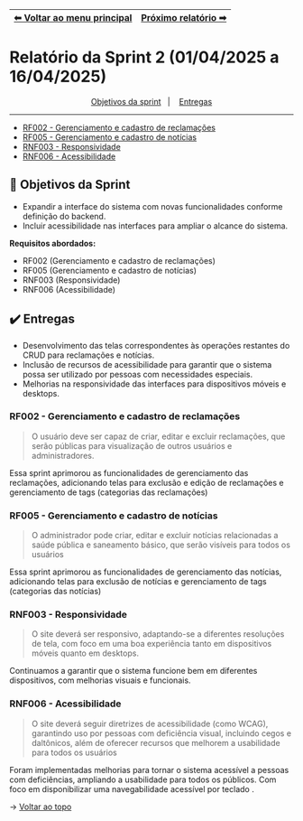 | [⬅ Voltar ao menu principal](https://github.com/MathGueff/saneasp-documentation) | [Próximo relatório ➡](https://github.com/MathGueff/saneasp-documentation/blob/sprint-03/README.md) |
|:--|--:|

<span id="topo">

# Relatório da Sprint 2 (01/04/2025 a 16/04/2025)

<p align="center">
    <a href="#objetivos">Objetivos da sprint</a> &nbsp |&nbsp &nbsp
    <a href="#entregas">Entregas</a> 
    <hr>
    <ul>
        <a href="#RF002"><li>RF002 - Gerenciamento e cadastro de reclamações</li></a>
        <a href="#RF005"><li>RF005 - Gerenciamento e cadastro de notícias</li></a>
        <a href="#RNF003"><li>RNF003 - Responsividade</li></a>
        <a href="#RNF006"><li>RNF006 - Acessibilidade</li></a>
    </ul>
</p>

<span id="objetivos">

## 🎯 Objetivos da Sprint

- Expandir a interface do sistema com novas funcionalidades conforme definição do backend.
- Incluir acessibilidade nas interfaces para ampliar o alcance do sistema.

**Requisitos abordados:**

- RF002 (Gerenciamento e cadastro de reclamações)
- RF005 (Gerenciamento e cadastro de notícias)
- RNF003 (Responsividade)
- RNF006 (Acessibilidade)

<span id="entregas">

## ✔️ Entregas

- Desenvolvimento das telas correspondentes às operações restantes do CRUD para reclamações e notícias.
- Inclusão de recursos de acessibilidade para garantir que o sistema possa ser utilizado por pessoas com necessidades especiais.
- Melhorias na responsividade das interfaces para dispositivos móveis e desktops.

<span id="RF002">

### RF002 - Gerenciamento e cadastro de reclamações

> O usuário deve ser capaz de criar, editar e excluir reclamações, que serão públicas para visualização de outros usuários e administradores.

Essa sprint aprimorou as funcionalidades de gerenciamento das reclamações, adicionando telas para exclusão e edição de reclamações e gerenciamento de tags (categorias das reclamações)

<span id="RF005">

### RF005 - Gerenciamento e cadastro de notícias

> O administrador pode criar, editar e excluir notícias relacionadas a saúde pública e saneamento básico, que serão visíveis para todos os usuários

Essa sprint aprimorou as funcionalidades de gerenciamento das notícias, adicionando telas para exclusão de notícias e gerenciamento de tags (categorias das notícias)

<span id="RNF003">

### RNF003 - Responsividade

> O site deverá ser responsivo, adaptando-se a diferentes resoluções de tela, com foco em uma boa experiência tanto em dispositivos móveis quanto em desktops.

Continuamos a garantir que o sistema funcione bem em diferentes dispositivos, com melhorias visuais e funcionais.

<span id="RNF006">

### RNF006 - Acessibilidade

> O site deverá seguir diretrizes de acessibilidade (como WCAG), garantindo uso por pessoas com deficiência visual, incluindo cegos e daltônicos, além de oferecer recursos que melhorem a usabilidade para todos os usuários

Foram implementadas melhorias para tornar o sistema acessível a pessoas com deficiências, ampliando a usabilidade para todos os públicos. Com foco em disponibilizar uma navegabilidade acessível por teclado .

→ [Voltar ao topo](#topo)
